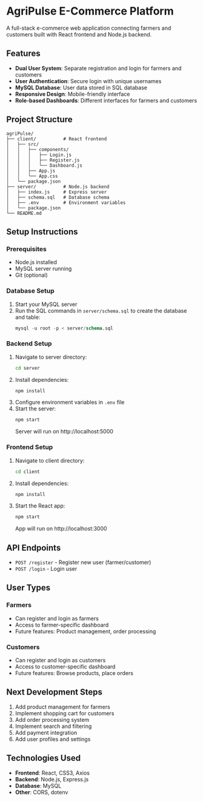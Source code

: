 # AgriPulse E-Commerce Platform

A full-stack e-commerce web application connecting farmers and customers built with React frontend and Node.js backend.

## Features

- **Dual User System**: Separate registration and login for farmers and customers
- **User Authentication**: Secure login with unique usernames
- **MySQL Database**: User data stored in SQL database
- **Responsive Design**: Mobile-friendly interface
- **Role-based Dashboards**: Different interfaces for farmers and customers

## Project Structure

```
agriPulse/
├── client/          # React frontend
│   ├── src/
│   │   ├── components/
│   │   │   ├── Login.js
│   │   │   ├── Register.js
│   │   │   └── Dashboard.js
│   │   ├── App.js
│   │   └── App.css
│   └── package.json
├── server/          # Node.js backend
│   ├── index.js     # Express server
│   ├── schema.sql   # Database schema
│   ├── .env         # Environment variables
│   └── package.json
└── README.md
```

## Setup Instructions

### Prerequisites
- Node.js installed
- MySQL server running
- Git (optional)

### Database Setup
1. Start your MySQL server
2. Run the SQL commands in `server/schema.sql` to create the database and table:
   ```sql
   mysql -u root -p < server/schema.sql
   ```

### Backend Setup
1. Navigate to server directory:
   ```bash
   cd server
   ```
2. Install dependencies:
   ```bash
   npm install
   ```
3. Configure environment variables in `.env` file
4. Start the server:
   ```bash
   npm start
   ```
   Server will run on http://localhost:5000

### Frontend Setup
1. Navigate to client directory:
   ```bash
   cd client
   ```
2. Install dependencies:
   ```bash
   npm install
   ```
3. Start the React app:
   ```bash
   npm start
   ```
   App will run on http://localhost:3000

## API Endpoints

- `POST /register` - Register new user (farmer/customer)
- `POST /login` - Login user

## User Types

### Farmers
- Can register and login as farmers
- Access to farmer-specific dashboard
- Future features: Product management, order processing

### Customers
- Can register and login as customers
- Access to customer-specific dashboard
- Future features: Browse products, place orders

## Next Development Steps

1. Add product management for farmers
2. Implement shopping cart for customers
3. Add order processing system
4. Implement search and filtering
5. Add payment integration
6. Add user profiles and settings

## Technologies Used

- **Frontend**: React, CSS3, Axios
- **Backend**: Node.js, Express.js
- **Database**: MySQL
- **Other**: CORS, dotenv
